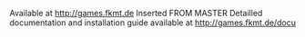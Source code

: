 Available at http://games.fkmt.de
Inserted FROM MASTER
Detailled documentation and installation guide available at
http://games.fkmt.de/docu


